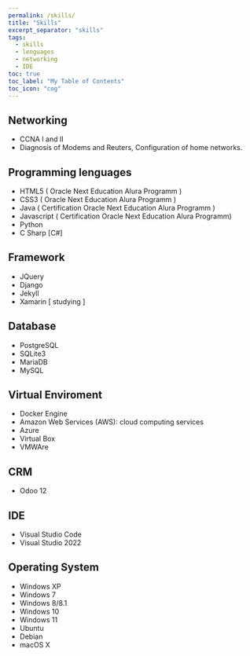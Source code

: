 ```yaml
---
permalink: /skills/
title: "Skills"
excerpt_separator: "skills"
tags:
  - skills
  - lenguages
  - networking
  - IDE
toc: true
toc_label: "My Table of Contents"
toc_icon: "cog"
---
```


## Networking <i class="fa fa-sitemap"></i>

- CCNA I and II
- Diagnosis of Modems and Reuters, Configuration of home networks.

## Programming lenguages <i class="fa fa-code"></i>

- HTML5 ( Oracle Next Education Alura Programm )
- CSS3 ( Oracle Next Education Alura Programm )
- Java ( Certification Oracle Next Education Alura Programm  )
- Javascript ( Certification Oracle Next Education Alura Programm)
- Python
- C Sharp [C#]

## Framework <i class="fa fa-wrench"></i>

- JQuery
- Django
- Jekyll
- Xamarin [ studying ]

## Database <i class="fa fa-database"></i>

- PostgreSQL
- SQLite3
- MariaDB
- MySQL

## Virtual Enviroment <i class="fa fa-laptop"></i>

- Docker Engine
- Amazon Web Services (AWS): cloud computing services
- Azure
- Virtual Box
- VMWAre

## CRM <i class="fa fa-cogs"></i>

- Odoo 12

## IDE <i class="fa fa-building"></i>

- Visual Studio Code
- Visual Studio 2022

## Operating System <i class="fa fa-laptop"></i>

- Windows XP
- Windows 7
- Windows 8/8.1
- Windows 10
- Windows 11
- Ubuntu
- Debian
- macOS X
